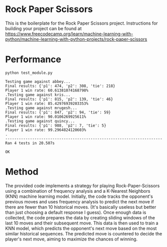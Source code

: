 # Rock Paper Scissors

This is the boilerplate for the Rock Paper Scissors project. Instructions for building your project can be found at https://www.freecodecamp.org/learn/machine-learning-with-python/machine-learning-with-python-projects/rock-paper-scissors

# Performance

```plaintext
python test_module.py

Testing game against abbey...
Final results: {'p1': 474, 'p2': 308, 'tie': 218}
Player 1 win rate: 60.61381074168798%
.Testing game against kris...
Final results: {'p1': 815, 'p2': 139, 'tie': 46}
Player 1 win rate: 85.42976939203353%
.Testing game against mrugesh...
Final results: {'p1': 847, 'p2': 94, 'tie': 59}
Player 1 win rate: 90.0106269925611%
.Testing game against quincy...
Final results: {'p1': 988, 'p2': 7, 'tie': 5}
Player 1 win rate: 99.2964824120603%
.
----------------------------------------------------------------------
Ran 4 tests in 20.507s

OK
```

# Method

The provided code implements a strategy for playing Rock-Paper-Scissors using a combination of frequency analysis and a K-Nearest Neighbors (KNN) machine learning model. Initially, the code tracks the opponent's previous moves and uses frequency analysis to predict the next move if there are fewer than 10 historical moves. (It's basically useless but better than just choosing a default response I guess). Once enough data is collected, the code prepares the data by creating sliding windows of the last 10 moves and their subsequent move. This data is then used to train a KNN model, which predicts the opponent's next move based on the most similar historical sequences. The predicted move is countered to decide the player's next move, aiming to maximize the chances of winning.
